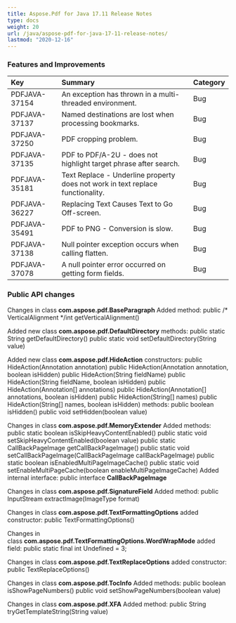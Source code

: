 ```yaml
---
title: Aspose.Pdf for Java 17.11 Release Notes
type: docs
weight: 20
url: /java/aspose-pdf-for-java-17-11-release-notes/
lastmod: "2020-12-16"
---
```


### **Features and Improvements**

|**Key**|**Summary**|**Category**|
| :- | :- | :- |
|PDFJAVA-37154|An exception has thrown in a multi-threaded environment.|Bug|
|PDFJAVA-37137|Named destinations are lost when processing bookmarks.|Bug|
|PDFJAVA-37250|PDF cropping problem.|Bug|
|PDFJAVA-37135|PDF to PDF/A-2U - does not highlight target phrase after search.|Bug|
|PDFJAVA-35181|Text Replace - Underline property does not work in text replace functionality.|Bug|
|PDFJAVA-36227|Replacing Text Causes Text to Go Off-screen.|Bug|
|PDFJAVA-35491|PDF to PNG - Conversion is slow.|Bug|
|PDFJAVA-37138|Null pointer exception occurs when calling flatten.|Bug|
|PDFJAVA-37078|A null pointer error occurred on getting form fields.|Bug|
### **Public API changes**
Changes in class **com.aspose.pdf.BaseParagraph** 
Added method:
public /* VerticalAlignment */int getVerticalAlignment()

Added new class **com.aspose.pdf.DefaultDirectory** 
methods:
public static String getDefaultDirectory()
public static void setDefaultDirectory(String value)

Added new class **com.aspose.pdf.HideAction** 
constructors:
public HideAction(Annotation annotation)
public HideAction(Annotation annotation, boolean isHidden)
public HideAction(String fieldName)
public HideAction(String fieldName, boolean isHidden)
public HideAction(Annotation[] annotations)
public HideAction(Annotation[] annotations, boolean isHidden)
public HideAction(String[] names)
public HideAction(String[] names, boolean isHidden)
methods:
public boolean isHidden()
public void setHidden(boolean value)

Changes in class **com.aspose.pdf.MemoryExtender** 
Added methods:
public static boolean isSkipHeavyContentEnabled()
public static void setSkipHeavyContentEnabled(boolean value)
public static CallBackPageImage getCallBackPageImage()
public static void setCallBackPageImage(CallBackPageImage callBackPageImage)
public static boolean isEnabledMultiPageImageCache()
public static void setEnableMultiPageCache(boolean enableMultiPageImageCache)
Added internal interface:
public interface **CallBackPageImage**

Changes in class **com.aspose.pdf.SignatureField** 
Added method:
public InputStream extractImage(ImageType format)

Changes in class **com.aspose.pdf.TextFormattingOptions** 
added constructor:
public TextFormattingOptions()

Changes in class **com.aspose.pdf.TextFormattingOptions.WordWrapMode** 
added field:
public static final int Undefined = 3;

Changes in class **com.aspose.pdf.TextReplaceOptions** 
added constructor:
public TextReplaceOptions()

Changes in class **com.aspose.pdf.TocInfo** 
Added methods:
public boolean isShowPageNumbers()
public void setShowPageNumbers(boolean value)

Changes in class **com.aspose.pdf.XFA** 
Added method:
public String tryGetTemplateString(String value)
